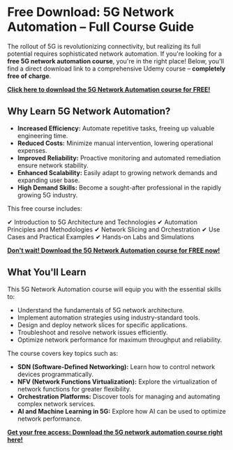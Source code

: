 # Free Download: 5G Network Automation – Full Course Guide

The rollout of 5G is revolutionizing connectivity, but realizing its full potential requires sophisticated network automation. If you're looking for a **free 5G network automation course**, you're in the right place! Below, you'll find a direct download link to a comprehensive Udemy course – **completely free of charge**.

[**Click here to download the 5G Network Automation course for FREE!**](https://udemywork.com/5g-network-automation)

## Why Learn 5G Network Automation?

*   **Increased Efficiency:** Automate repetitive tasks, freeing up valuable engineering time.
*   **Reduced Costs:** Minimize manual intervention, lowering operational expenses.
*   **Improved Reliability:** Proactive monitoring and automated remediation ensure network stability.
*   **Enhanced Scalability:** Easily adapt to growing network demands and expanding user base.
*   **High Demand Skills:** Become a sought-after professional in the rapidly growing 5G industry.

This free course includes:

✔ Introduction to 5G Architecture and Technologies
✔ Automation Principles and Methodologies
✔ Network Slicing and Orchestration
✔ Use Cases and Practical Examples
✔ Hands-on Labs and Simulations

[**Don't wait! Download the 5G Network Automation course for FREE now!**](https://udemywork.com/5g-network-automation)

## What You'll Learn

This 5G Network Automation course will equip you with the essential skills to:

*   Understand the fundamentals of 5G network architecture.
*   Implement automation strategies using industry-standard tools.
*   Design and deploy network slices for specific applications.
*   Troubleshoot and resolve network issues efficiently.
*   Optimize network performance for maximum throughput and reliability.

The course covers key topics such as:

*   **SDN (Software-Defined Networking):** Learn how to control network devices programmatically.
*   **NFV (Network Functions Virtualization):** Explore the virtualization of network functions for greater flexibility.
*   **Orchestration Platforms:** Discover tools for managing and automating complex network services.
*   **AI and Machine Learning in 5G:** Explore how AI can be used to optimize network performance.

[**Get your free access: Download the 5G network automation course right here!**](https://udemywork.com/5g-network-automation)
